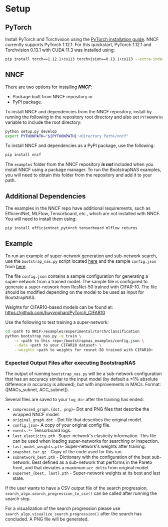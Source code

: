 # Setup

## PyTorch

Install PyTorch and Torchvision using the [PyTorch installation guide](https://pytorch.org/get-started/locally/#start-locally). NNCF currently supports PyTorch 1.12.1. For this quickstart, PyTorch 1.12.1 and Torchvision 0.13.1 with CUDA 11.3 was installed using:

```bash
pip install torch==1.12.1+cu113 torchvision==0.13.1+cu113 --extra-index-url https://download.pytorch.org/whl/cu113
```

## NNCF

There are two options for installing [***NNCF***](https://github.com/openvinotoolkit/nncf#installation):

- Package built from NNCF repository or
- PyPI package.

To install NNCF and dependencies from the NNCF repository, install by running the following in the repository root directory and also set `PYTHONPATH` variable to include the root directory:

```bash
python setup.py develop
export PYTHONPATH="${PYTHONPATH}:<Directory Path>/nncf"
```

To install NNCF and dependencies as a PyPI package, use the following:

```bash
pip install nncf
```

The ```examples``` folder from the NNCF repository ***is not*** included when you install NNCF using a package manager. To run the BootstrapNAS examples, you will need to obtain this folder from the repository and add it to your path.

## Additional Dependencies

The examples in the NNCF repo have additional requirements, such as EfficientNet, MLFlow, Tensorboard, etc., which are not installed with NNCF. You will need to install them using:

```bash
pip install efficientnet_pytorch tensorboard mlflow returns
```

## Example

To run an example of super-network generation and sub-network search, use the ```bootstrap_nas.py``` script located [here](https://github.com/openvinotoolkit/nncf/blob/develop/examples/experimental/torch/classification/bootstrap_nas.py) and the sample ```config.json``` from [here](https://github.com/jpablomch/bootstrapnas/blob/main/bootstrapnas_examples/config.json).

The file ```config.json``` contains a sample configuration for generating a super-network from a trained model. The sample file is configured to generate a super-network from ResNet-50 trained with CIFAR-10. The file should be modified depending on the model to be used as input for BootstrapNAS.

Weights for CIFAR10-based models can be found at: https://github.com/huyvnphan/PyTorch_CIFAR10

Use the following to test training a super-network:

```bash
cd <path to NNCF>/examples/experimental/torch/classification
python bootstrap_nas.py -m train \
    -c <path to this repo>/bootstrapnas_examples/config.json \
    --data <path to your CIFAR10 dataset> \
    --weights <path to weights for resnet-50 trained with CIFAR10>
```

### Expected Output Files after executing BootstrapNAS

The output of running ```bootstrap_nas.py``` will be a sub-network configuration that has an accuracy similar to the input model (by default a $\pm$1% absolute difference in accuracy is allowed), but with improvements in MACs. Format: ([MACs_subnet, ACC_subnet]).

Several files are saved to your `log_dir` after the training has ended:

- `compressed_graph.{dot, png}`- Dot and PNG files that describe the wrapped NNCF model.
- `original_graph.dot` - Dot file that describes the original model.
- `config.json`- A copy of your original config file.
- `events.*`- Tensorboard logs.
- `last_elasticity.pth`- Super-network's elasticity information. This file can be used when loading super-networks for searching or inspection.
- `last_model_weights.pth`- Super-network's weights after training.
- `snapshot.tar.gz` - Copy of the code used for this run.
- `subnetwork_best.pth` - Dictionary with the configuration of the best sub-network. Best defined as a sub-network that performs in the Pareto front, and that deviates a maximum `acc_delta` from original model.
- `supernet_{best, last}.pth` - Super-network weights at its best and last state.

If the user wants to have a CSV output file of the search progression, ```search_algo.search_progression_to_csv()``` can be called after running the search step.

For a visualization of the search progression please use ```search_algo.visualize_search_progression()``` after the search has concluded. A PNG file will be generated.
